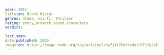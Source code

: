 ```yaml
---
year: 2011
title:en: Black Mirror
genres: drama, sci-fi, thriller
rating: story,artwork,sound,characters
verdict:

last_seen:
date:published: 2020
image:en: https://image.tmdb.org/t/p/original/dw7jYk7EdrkrHozG7F1Yg2eFJTm.jpg
---
```

